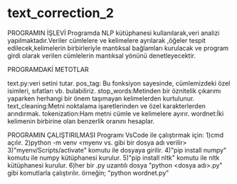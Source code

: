 # text_correction_2
PROGRAMIN İŞLEVİ
Programda NLP kütüphanesi kullanılarak,veri analizi yapılmaktadır.Veriler cümlelere ve kelimelere ayrılarak ,öğeler tespit edilecek,kelimelerin birbirleriyle mantıksal bağlamları kurulacak ve program girdi olarak verilen cümlelerin mantıksal yönünü denetleyecektir.

PROGRAMDAKİ METOTLAR

text.py:veri setini tutar.
pos_tag: Bu fonksiyon sayesinde, cümlemizdeki özel isimleri, sıfatları vb. bulabiliriz.
stop_words:Metinden bir öznitelik çıkarımı yaparken herhangi bir önem taşımayan kelimelerden kurtulunur.
text_cleaning:Metni noktalama işaretlerinden ve özel karakterlerden arındırmak. 
tokenization:Ham metni cümle ve kelimelere ayırır.
wordnet:İki kelimenin birbirine olan benzerlik oranını hesaplar.

PROGRAMIN ÇALIŞTIRILMASI
Programı VsCode ile çalıştırmak için:
1)cmd açılır.
2)python -m venv <myenv vs. gibi bir dosya adı verilir>
3)"myenv/Scripts/activate" komutu ile dosyaya girilir.
4)"pip install numpy" komutu ile numpy kütüphanesi kurulur.
5)"pip install nltk" komutu ile nltk kütüphanesi kurulur.
6)her bir .py uzantılı dosya "python <dosya adı>.py" gibi komutlarla çalıştırılır.
örneğin; "python wordnet.py"
